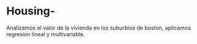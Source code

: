 # Housing-
Analizamos el valor de la vivienda en los suburbios de boston, aplicamos regresion lineal y multivariable.
